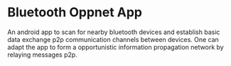 Bluetooth Oppnet App
=============================================================
An android app to scan for nearby bluetooth devices and establish basic data exchange p2p communication channels between devices.
One can adapt the app to form a opportunistic information propagation network by relaying messages p2p.